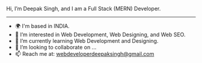 Hi, I’m Deepak Singh, and I am a Full Stack (MERN) Developer.
_______________________________________________________________________

- 🌍 I'm based in INDIA.
- 👀 I’m interested in Web Development, Web Designing, and Web SEO.
- 🌱 I’m currently learning Web Development and Designing.
- 💞️ I’m looking to collaborate on ...
- 📫 Reach me at: webdeveloperdeepaksingh@gmail.com
